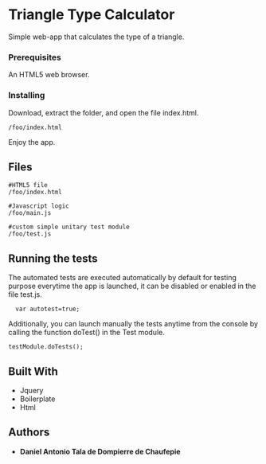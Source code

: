 # Triangle Type Calculator

Simple web-app that calculates the type of a triangle.

### Prerequisites

An HTML5 web browser.

### Installing

Download, extract the folder, and open the file index.html.

```
/foo/index.html
```
Enjoy the app.


## Files

```
#HTML5 file
/foo/index.html

#Javascript logic
/foo/main.js

#custom simple unitary test module
/foo/test.js
```


## Running the tests

The automated tests are executed automatically by default for testing purpose everytime the app is launched, it can be disabled or enabled in the file test.js.
```
  var autotest=true;
```
Additionally, you can launch manually the tests anytime from the console by calling the function doTest() in the Test module.  
```
testModule.doTests();
```
## Built With

* Jquery
* Boilerplate
* Html

## Authors

* **Daniel Antonio Tala de Dompierre de Chaufepie**
